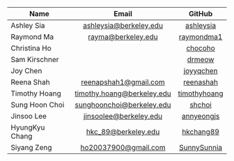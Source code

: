 | Name | Email  |  GitHub |
| -----|:------:| :-----: |
| Ashley Sia | <ashleysia@berkeley.edu> | <a href = "https://github.com/ashleysia">ashleysia</a> |
| Raymond Ma | <rayma@berkeley.edu> | <a href = "https://github.com/raymondma1">raymondma1</a> |
| Christina Ho |  | <a href = "https://github.com/chocoho">chocoho</a> |
| Sam Kirschner |  | <a href = "https://github.com/drmeow">drmeow</a> |
| Joy Chen |  | <a href = "https://github.com/joyyqchen">joyyqchen</a> |
| Reena Shah | <reenapshah1@gmail.com> | <a href = "https://github.com/reenashah">reenashah</a> |
| Timothy Hoang | <timothy.hoang@berkeley.edu> | <a href = "https://github.com/timothyhoang">timothyhoang</a> |
| Sung Hoon Choi | <sunghoonchoi@berkeley.edu> | <a href = "https://github.com/shchoi">shchoi</a> |
| Jinsoo Lee |<jinsoolee@berkeley.edu> | <a href = "https://github.com/annyeongjs">annyeongjs</a> |
| HyungKyu Chang | <hkc_89@berkeley.edu> | <a href = "https://github.com/hkchang89">hkchang89</a> |
| Siyang Zeng | <ho20037900@gmail.com> | <a href = "https://github.com/SunnySunnia">SunnySunnia</a> |

